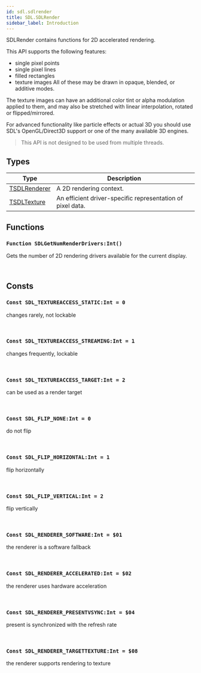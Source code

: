 ```yaml
---
id: sdl.sdlrender
title: SDL.SDLRender
sidebar_label: Introduction
---
```



SDLRender contains functions for 2D accelerated rendering.

This API supports the following features:

* single pixel points
* single pixel lines
* filled rectangles
* texture images
All of these may be drawn in opaque, blended, or additive modes.

The texture images can have an additional color tint or alpha modulation applied to them, and may also be stretched with linear interpolation, rotated or flipped/mirrored.

For advanced functionality like particle effects or actual 3D you should use SDL's OpenGL/Direct3D support or one of the many available 3D engines.

> This API is not designed to be used from multiple threads.



## Types
| Type | Description |
|---|---|
| [TSDLRenderer](../../sdl/sdl.sdlrender/tsdlrenderer) | A 2D rendering context. |
| [TSDLTexture](../../sdl/sdl.sdlrender/tsdltexture) | An efficient driver-specific representation of pixel data. |

## Functions

### `Function SDLGetNumRenderDrivers:Int()`

Gets the number of 2D rendering drivers available for the current display.

<br/>

## Consts

### `Const SDL_TEXTUREACCESS_STATIC:Int = 0`

changes rarely, not lockable

<br/>

### `Const SDL_TEXTUREACCESS_STREAMING:Int = 1`

changes frequently, lockable

<br/>

### `Const SDL_TEXTUREACCESS_TARGET:Int = 2`

can be used as a render target

<br/>

### `Const SDL_FLIP_NONE:Int = 0`

do not flip

<br/>

### `Const SDL_FLIP_HORIZONTAL:Int = 1`

flip horizontally

<br/>

### `Const SDL_FLIP_VERTICAL:Int = 2`

flip vertically

<br/>

### `Const SDL_RENDERER_SOFTWARE:Int = $01`

the renderer is a software fallback

<br/>

### `Const SDL_RENDERER_ACCELERATED:Int = $02`

the renderer uses hardware acceleration

<br/>

### `Const SDL_RENDERER_PRESENTVSYNC:Int = $04`

present is synchronized with the refresh rate

<br/>

### `Const SDL_RENDERER_TARGETTEXTURE:Int = $08`

the renderer supports rendering to texture

<br/>

